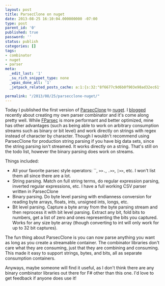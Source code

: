```yaml
---
layout: post
title: ParsecClone on nuget
date: 2013-08-25 16:10:04.000000000 -07:00
type: post
parent_id: '0'
published: true
password: ''
status: publish
categories: []
tags:
- combinator
- nuget
- parser
meta:
  _edit_last: '1'
  _su_rich_snippet_type: none
  _wpas_done_all: '1'
  _jetpack_related_posts_cache: a:1:{s:32:"8f6677c9d6b0f903e98ad32ec61f8deb";a:2:{s:7:"expires";i:1554986094;s:7:"payload";a:3:{i:0;a:1:{s:2:"id";i:4131;}i:1;a:1:{s:2:"id";i:2735;}i:2;a:1:{s:2:"id";i:4077;}}}}

permalink: "/2013/08/25/parsecclone-nuget/"
---
```

Today I published the first version of [ParsecClone](https://github.com/devshorts/ParsecClone) to [nuget](https://www.nuget.org/packages/ParsecClone/). I [blogged](http://onoffswitch.net/parsing-csvs-parser-combinator/) recently about creating my own parser combinator and it's come along pretty well. While [FParsec](http://www.quanttec.com/fparsec/) is more performant and better optimized, mine has other advantages (such as being able to work on arbitrary consumption streams such as binary or bit level) and work directly on strings with regex instead of character by character. Though I wouldn't recommend using ParsecClone for production string parsing if you have big data sets, since the string parsing isn't streamed. It works directly on a string. That's still on the todo list, however the binary parsing does work on streams.

Things included:

- All your favorite parsec style operators: ``, `>>.`, `.>>`, `|>>`, etc. I won't list them all since there are a lot.
- String parsing. Match on full string terms, do regular expression parsing, inverted regular expressions, etc. I have a full working CSV parser written in ParsecClone
- Binary parsing. Do byte level parsing with endianness conversion for reading byte arrays, floats, ints, unsigned ints, longs, etc. 
- Bit level parsing. Capture a byte array from the byte parsing stream and then reprocess it with bit level parsing. Extract any bit, fold bits to numbers, get a list of zero and ones representing the bits you captured. Works for any size byte array (though converting to int will only work for up to 32 bit captures).

The fun thing about ParsecClone is you can now parse anything you want as long as you create a streamable container. The combinator libraries don't care what they are consuming, just that they are combining and consuming. This made it easy to support strings, bytes, and bits, all as separate consumption containers.

Anyways, maybe someone will find it useful, as I don't think there are any binary combinator libraries out there for F# other than this one. I'd love to get feedback if anyone does use it!


